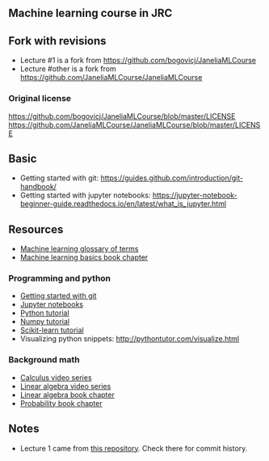 ## Machine learning course in JRC

## Fork with revisions
* Lecture #1 is a fork from https://github.com/bogovicj/JaneliaMLCourse
* Lecture #other is a fork from https://github.com/JaneliaMLCourse/JaneliaMLCourse

### Original license
https://github.com/bogovicj/JaneliaMLCourse/blob/master/LICENSE
https://github.com/JaneliaMLCourse/JaneliaMLCourse/blob/master/LICENSE


## Basic
* Getting started with git: https://guides.github.com/introduction/git-handbook/
* Getting started with jupyter notebooks: https://jupyter-notebook-beginner-guide.readthedocs.io/en/latest/what_is_jupyter.html

## Resources

* [Machine learning glossary of terms](https://www.analyticsvidhya.com/glossary-of-common-statistics-and-machine-learning-terms/)
* [Machine learning basics book chapter](https://www.deeplearningbook.org/contents/ml.html)

### Programming and python
* [Getting started with git](https://guides.github.com/introduction/git-handbook/)
* [Jupyter notebooks](https://jupyter-notebook-beginner-guide.readthedocs.io/en/latest/what_is_jupyter.html)
* [Python tutorial](https://docs.python.org/3/tutorial/)
* [Numpy tutorial](https://docs.scipy.org/doc/numpy/user/quickstart.html)
* [Scikit-learn tutorial](http://scikit-learn.org/stable/tutorial/index.html)
* Visualizing python snippets: http://pythontutor.com/visualize.html

### Background math
* [Calculus video series](https://www.youtube.com/watch?v=WUvTyaaNkzM)
* [Linear algebra video series](https://www.youtube.com/watch?v=kjBOesZCoqc)
* [Linear algebra book chapter](https://www.deeplearningbook.org/contents/linear_algebra.html)
* [Probability book chapter](https://www.deeplearningbook.org/contents/prob.html)


## Notes
* Lecture 1 came from [this repository](https://github.com/bogovicj/JaneliaMLCourse). Check there for commit history.
